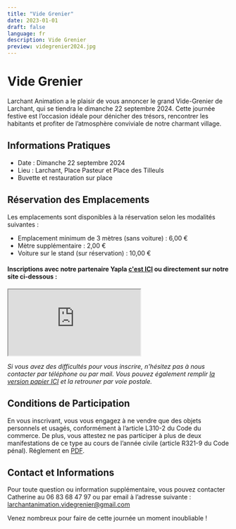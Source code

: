 ```yaml
---
title: "Vide Grenier"
date: 2023-01-01
draft: false
language: fr
description: Vide Grenier
preview: videgrenier2024.jpg
---
```


# Vide Grenier
Larchant Animation a le plaisir de vous annoncer le grand Vide-Grenier de Larchant, qui se tiendra le dimanche 22 septembre 2024. Cette journée festive est l’occasion idéale pour dénicher des trésors, rencontrer les habitants et profiter de l’atmosphère conviviale de notre charmant village.


## Informations Pratiques

- Date : Dimanche 22 septembre 2024
- Lieu : Larchant, Place Pasteur et Place des Tilleuls
- Buvette et restauration sur place

## Réservation des Emplacements


Les emplacements sont disponibles à la réservation selon les modalités suivantes :

- Emplacement minimum de 3 mètres (sans voiture) : 6,00 €
- Mètre supplémentaire : 2,00 €
- Voiture sur le stand (sur réservation) : 10,00 €

#### Inscriptions avec notre partenaire Yapla [c'est ICI](https://larchant-animation.s2.yapla.com/fr/event-60695) ou directement sur notre site ci-dessous :

<iframe  src="https://larchant-animation.s2.yapla.com/fr/event-60695"></iframe>


_Si vous avez des difficultés pour vous inscrire, n'hésitez pas à nous contacter par téléphone ou par mail. Vous pouvez également remplir [la version papier ICI](2024_inscription.pdf) et la retrouner par voie postale._ 



## Conditions de Participation

En vous inscrivant, vous vous engagez à ne vendre que des objets personnels et usagés, conformément à l’article L310-2 du Code du commerce. De plus, vous attestez ne pas participer à plus de deux manifestations de ce type au cours de l’année civile (article R321-9 du Code pénal).
Réglement en [PDF](REGLEMENT.pdf).

## Contact et Informations

Pour toute question ou information supplémentaire, vous pouvez contacter Catherine au 06 83 68 47 97 ou par email à l’adresse suivante : larchantanimation.videgrenier@gmail.com 

Venez nombreux pour faire de cette journée un moment inoubliable !



